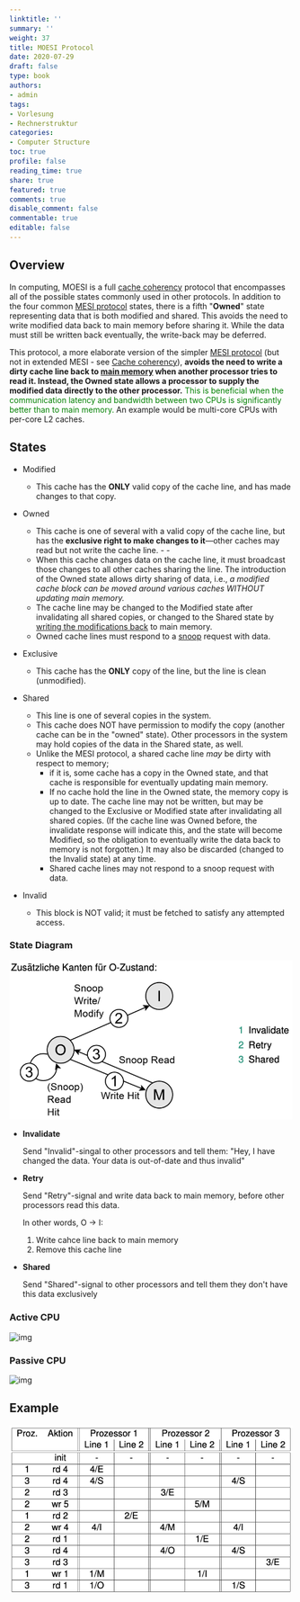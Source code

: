 ```yaml
---
linktitle: ''
summary: ''
weight: 37
title: MOESI Protocol
date: 2020-07-29
draft: false
type: book
authors:
- admin
tags:
- Vorlesung
- Rechnerstruktur
categories:
- Computer Structure
toc: true
profile: false
reading_time: true
share: true
featured: true
comments: true
disable_comment: false
commentable: true
editable: false
---
```


## Overview

In computing, MOESI is a full [cache coherency](https://en.wikipedia.org/wiki/Cache_coherency) protocol that encompasses all of the possible states commonly used in other protocols. In addition to the four common [MESI protocol](https://en.wikipedia.org/wiki/MESI_protocol) states, there is a fifth "**Owned**" state representing data that is both modified and shared. This avoids the need to write modified data back to main memory before sharing it. While the data must still be written back eventually, the write-back may be deferred.

This protocol, a more elaborate version of the simpler [MESI protocol](https://en.wikipedia.org/wiki/MESI_protocol) (but not in extended MESI - see [Cache coherency](https://en.wikipedia.org/wiki/Cache_coherency)), **avoids the need to write a dirty cache line back to [main memory](https://en.wikipedia.org/wiki/Main_memory) when another processor tries to read it. Instead, the Owned state allows a processor to supply the modified data directly to the other processor.** <span style="color:green">This is beneficial when the communication latency and bandwidth between two CPUs is significantly better than to main memory. </span> An example would be multi-core CPUs with per-core L2 caches.

## States

- Modified
  - This cache has the **ONLY** valid copy of the cache line, and has made changes to that copy.

- Owned
  - This cache is one of several with a valid copy of the cache line, but has the **exclusive right to make changes to it**—other caches may read but not write the cache line. - - 
  - When this cache changes data on the cache line, it must broadcast those changes to all other caches sharing the line. The introduction of the Owned state allows dirty sharing of data, i.e., *a modified cache block can be moved around various caches WITHOUT updating main memory.* 
  - The cache line may be changed to the Modified state after invalidating all shared copies, or changed to the Shared state by [writing the modifications back](https://en.wikipedia.org/wiki/Write-back) to main memory. 
  - Owned cache lines must respond to a [snoop](https://en.wikipedia.org/wiki/Snoopy_cache) request with data.

- Exclusive
  - This cache has the **ONLY** copy of the line, but the line is clean (unmodified).

- Shared
  - This line is one of several copies in the system. 
  - This cache does NOT have permission to modify the copy (another cache can be in the "owned" state). Other processors in the system may hold copies of the data in the Shared state, as well. 
  - Unlike the MESI protocol, a shared cache line *may* be dirty with respect to memory; 
    - if it is, some cache has a copy in the Owned state, and that cache is responsible for eventually updating main memory. 
    - If no cache hold the line in the Owned state, the memory copy is up to date. The cache line may not be written, but may be changed to the Exclusive or Modified state after invalidating all shared copies. (If the cache line was Owned before, the invalidate response will indicate this, and the state will become Modified, so the obligation to eventually write the data back to memory is not forgotten.) It may also be discarded (changed to the Invalid state) at any time. 
    - Shared cache lines may not respond to a snoop request with data.

- Invalid
  - This block is NOT valid; it must be fetched to satisfy any attempted access.

### State Diagram

<img src="https://raw.githubusercontent.com/EckoTan0804/upic-repo/master/uPic/截屏2020-07-31%2011.54.26.png" alt="截屏2020-07-31 11.54.26" style="zoom:80%;" />

- **Invalidate**

  Send "Invalid"-singal to other processors and tell them: "Hey, I have changed the data. Your data is out-of-date and thus invalid"

- **Retry**

  Send "Retry"-signal and write data back to main memory, before other processors read this data. 

  In other words, O $\to$ I:

  1. Write cahce line back to main memory
  2. Remove this cache line

- **Shared**

  Send "Shared"-signal to other processors and tell them they don't have this data exclusively

  

### Active CPU

![img](https://raw.githubusercontent.com/EckoTan0804/upic-repo/master/uPic/500px-MOESI-Zustandsdiagramm_für_aktive_CPUs.png)

### Passive CPU

![img](https://raw.githubusercontent.com/EckoTan0804/upic-repo/master/uPic/500px-MOESI-Zustandsdiagramm_für_passive_CPUs.png)





## Example

<img src="https://raw.githubusercontent.com/EckoTan0804/upic-repo/master/uPic/截屏2020-07-31%2012.04.44.png" alt="截屏2020-07-31 12.04.44" style="zoom:67%;" />